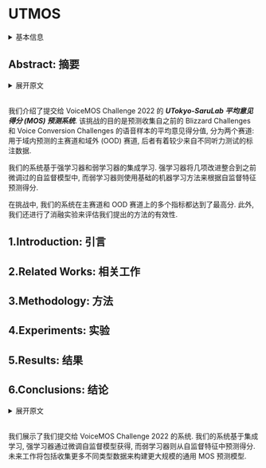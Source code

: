 # UTMOS

<details>
<summary>基本信息</summary>

- 标题: "UTMOS: UTokyo-SaruLab System for VoiceMOS Challenge 2022"
- 作者:
  - 01 Takaaki Saeki,
  - 02 Detai Xin,
  - 03 Wataru Nakata,
  - 04 Tomoki Koriyama,
  - 05 Shinnosuke Takamichi,
  - 06 Hiroshi Saruwatari
- 链接:
  - [ArXiv](https://arxiv.org/abs/2204.02152)
  - [Publication](https://doi.org/10.21437/Interspeech.2022-439)
  - [Github](https://github.com/sarulab-speech/UTMOS22)
  - [Demo]
- 文件:
  - [ArXiv](_PDF/2204.02152v2__UTMOS__UTokyo-SaruLab_System_for_VoiceMOS_Challenge_2022.pdf)
  - [Publication](_PDF/2204.02152p0__UTMOS__InterSpeech2022.pdf)

</details>

## Abstract: 摘要

<details>
<summary>展开原文</summary>

We present the ***UTokyo-SaruLab mean opinion score (MOS)*** prediction system submitted to VoiceMOS Challenge 2022.
The challenge is to predict the MOS values of speech samples collected from previous Blizzard Challenges and Voice Conversion Challenges for two tracks: a main track for in-domain prediction and an out-of-domain (OOD) track for which there is less labeled data from different listening tests.
Our system is based on ensemble learning of strong and weak learners.
Strong learners incorporate several improvements to the previous fine-tuning models of self-supervised learning (SSL) models, while weak learners use basic machine-learning methods to predict scores from SSL features.
In the Challenge, our system had the highest score on several metrics for both the main and OOD tracks.
In addition, we conducted ablation studies to investigate the effectiveness of our proposed methods.

</details>
<br>

我们介绍了提交给 VoiceMOS Challenge 2022 的 ***UTokyo-SaruLab 平均意见得分 (MOS) 预测系统***.
该挑战的目的是预测收集自之前的 Blizzard Challenges 和 Voice Conversion Challenges 的语音样本的平均意见得分值, 分为两个赛道: 用于域内预测的主赛道和域外 (OOD) 赛道, 后者有着较少来自不同听力测试的标注数据.

我们的系统基于强学习器和弱学习器的集成学习.
强学习器将几项改进整合到之前微调过的自监督模型中, 而弱学习器则使用基础的机器学习方法来根据自监督特征预测得分.

在挑战中, 我们的系统在主赛道和 OOD 赛道上的多个指标都达到了最高分.
此外, 我们还进行了消融实验来评估我们提出的方法的有效性.

## 1.Introduction: 引言

## 2.Related Works: 相关工作

## 3.Methodology: 方法

## 4.Experiments: 实验

## 5.Results: 结果

## 6.Conclusions: 结论

<details>
<summary>展开原文</summary>

We presented the system we submitted to VoiceMOS Challenge 2022.
Our system is based on ensemble learning of strong learners, which are obtained by fine-tuning SSL models, and weak learners that predict scores from SSL features.
Future work includes constructing a larger-scale general-purpose MOS prediction model by collecting a wider variety of data.

</details>
<br>

我们展示了我们提交给 VoiceMOS Challenge 2022 的系统.
我们的系统基于集成学习, 强学习器通过微调自监督模型获得, 而弱学习器则从自监督特征中预测得分.
未来工作将包括收集更多不同类型数据来构建更大规模的通用 MOS 预测模型.